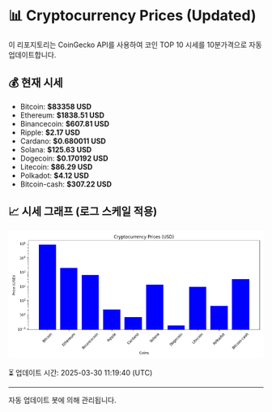 
# 📊 Cryptocurrency Prices (Updated)

이 리포지토리는 CoinGecko API를 사용하여 코인 TOP 10 시세를 10분가격으로 자동 업데이트합니다.

## 💰 현재 시세
- Bitcoin: **$83358 USD**
- Ethereum: **$1838.51 USD**
- Binancecoin: **$607.81 USD**
- Ripple: **$2.17 USD**
- Cardano: **$0.680011 USD**
- Solana: **$125.63 USD**
- Dogecoin: **$0.170192 USD**
- Litecoin: **$86.29 USD**
- Polkadot: **$4.12 USD**
- Bitcoin-cash: **$307.22 USD**

## 📈 시세 그래프 (로그 스케일 적용)
![Crypto Prices](crypto_prices.png)

⏳ 업데이트 시간: 2025-03-30 11:19:40 (UTC)

---
자동 업데이트 봇에 의해 관리됩니다.

